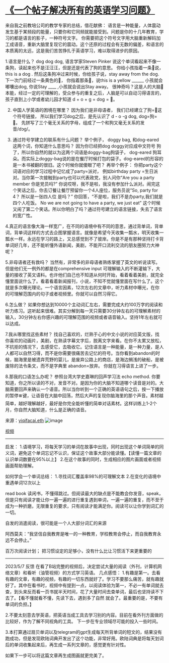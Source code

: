 # [《一个帖子解决所有的英语学习问题》](https://github.com/QiYongchuan/MyGitBlog/issues/12)

来自我之前教培公司的教学专家的总结，借花献佛：
语言是一种能量，人体震动发生基于某频段的能量，只要你和它同频就能接受到。问题是你的十几年教育，学习的都是语言的影子，一种符号文字。 你需要把这个符号文字用大脑重新解码加工成语音，重新大脑里复现它的震动。这个还原的过程会有无数的偏差，和语言的本质离的太远，这是我们苦苦挣扎于英语学习，难以取得进步的原因。

1.语言是什么？ dog dog dog,  语言学家Steven Pinker 说这个单词看起来不像一条狗，读起来也不是汪汪汪，但是还是代表了狗的意思。 你给小孩指着一条🐶说，this is a dog . 然后这条狗冲过来时候，你给孩子说，stay away from the dog.   下一次门前经过一条黄色的🐶， 你指着那条🐶，说this is a yellow ______  小孩就会嘟囔出dog, 你说Stay ____ ,小孩就会说出Stay away。 很神奇吗？这是人的大脑🧠本能，经过一定的可理解的，受众参与的重复之后，人脑是可以自动习得语言的，孩子直到上小学或者幼儿园才知道 d + o + g = dog = 🐶。

2. 中国人学英语的困境在哪里？  因为我们是非母语者， 我们已经建立了狗=🐶这个符号链接， 所以我们学习dog之后，是先认识了 d - o -g dog,  dog=狗=🐶。  先拼写了三个毫无关系的字母，组成了一个和狗又毫无关系的发音/dɔɡ/。

3. 通过符号学建立的联系有什么问题？  举个例子， doggy bag, 和dog-eared 这两个词，你知道什么意思吗？ 因为你已经把dog doggy对应成中文符号 狗了，所以你自然的就以为这两个词语是doggy-bag狗袋子， dog-eared 狗耳朵。而实际上doggy-bag说的是在餐厅时候打包的袋子。dog-eared的形容的是一本书被翻的很旧。这个时候你就傻眼了吧？ 再举个例子： 你把party这个词语对应的学习过程中记忆成了party=派对， 例如birthday party =生日派对。当你第一次接触到party也可以代表政党，别人问你“Are you a party member  你是党员吗?”  你说哎呀，我不是啦，我没有参加什么派对。闹完这个笑话之后，你去订餐让餐厅预留你一个4人座位，服务员说“So, party for 4？  所以是一张四人位 是吗？” 你回答，“不是啦，我们不是办party,我们就是四个人吃饭。 No we are not going to have a party, we just eat” 这个时候又闹了第二个笑话。所以你明白了吗？通过符号建立的语言链接，失去了语言的宽广性。

4.真正的语言像大海一样宽广，在不同的语境中有不同的意思，通过背单词，背单词，背单词这样的方式去企图掌握语言。就像是希望今天收集一瓢水，明天收集一瓢水一样。永远在学习的路上，又总感觉到不了彼岸。你是不是有那种坚持打卡背单词好几年，还不能听懂外语新闻，美剧，不能开口流利交流的朋友圈努力大神呢？

5.非母语者还有救吗？ 当然有，非常多的非母语者熟练掌握了英文的听说读写。但是他们无一例外的都是在comprehensive input 可理解输入的不断灌输下，大量的接收了英文语料。也许他们自己也不知道从何时开始，看着看着美剧，就完全懂里面说什么了。看着看着新闻报刊，小说，不知不觉就懂里面在写什么了。这个就是多次曝光理论。一个语言因素，12次左右的文章中，听力素材中曝光，在你的可理解范围内的句子或者视频里。你就可以自然习得它。

6.怎么做？  如果你想达到10000个主动词汇左右，需要完成大约100万字的阅读和听力练习。这听起来很难。其实分解到每一天只需要30分钟左右的可理解素材的输入，30分钟左右你感兴趣的可理解范围的视频或者语音输入。坚持1年左右就可以达成。

7.我从哪里找这些素材？ 找自己喜欢的，烂熟于心的中文小说的对应英文版，找你喜欢的动画片，美剧，在熟读字幕文字后，脱离文字来看。在你不太累又放松，不抗拒的情况下，去感受它，去吸收它。记住语言是一种能量，是一种力量，是人人都可以自然习得，而不是你需要很痛苦去记忆的符号。当你看到abandon的时候，脑海里是被遗弃荒野的婴儿，是废弃公路上的商店，是海边搁浅的破船，是被废除的法令条文，而不是字典里 abandon=放弃。 你就在习得语言上进了一步。

8.那我的口语怎么办呢？ 参照台湾大学史嘉琳的回声学习法 echo method. 你要知道，你之所以读的不对，发音不对。是因为你的大脑不知道哪个读音是对的。大脑需要回声来确认一个语音。所以当你听到一个正确的英语语句之后，按一下播放的暂停⏸️键，让语音在大脑中回荡，然后大声的复现你脑海里的那个声音。素材越简单，越好理解越好，最好是你完全能听懂的简单对话素材。这样训练上1-2个月，你自然大脑知道，什么是正确的语音。

来源：[yiqifacai.eth](https://twitter.com/yiqifacai)
![image](https://user-images.githubusercontent.com/105039020/235140327-8c55a63a-269e-43e5-b6c9-f74412c481e4.png)

[视频](https://www.bilibili.com/video/BV1ns4y1A7fj/?spm_id_from=333.999.0.0&vd_source=c9d625859374d820a57d72c6da935c00)


---

启发：
1.语境学习，将每天学习的单词在故事中出现，同时出现这个单词简单的同义词，避免这个单词忘记不认识，保证这个故事大部分能读懂。【读懂一篇文章的认识单词数要在95%以上】
2.在这个故事的同时，生成相应的图片画面或者视频画面帮助理解。

如何学会一个单词总结：
1.寻找词汇覆盖率98%的可理解文本
2.在变化的语境中重遇单词12次以上

read book
读闲书，不懂得跳过。但阅读最大的缺点是不能教会你发音，speak，但是只有阅读才能让你一遍一遍的进行重复遇到单词，一遍一遍的重复，而不至于成为一种折磨，无限重复的要求，只有阅读才能满足你。阅读可以让你学到词汇的一切。

自发的消遣阅读，很可能是一个人大部分词汇的来源

阿西莫夫：“我坚信自我教育是唯一的一种教育，学校教育会停止，而自我教育永远不会停止。”


百万次阅读计划；
把习惯设定的足够小，没有什么比让习惯活下来更重要的


---

2023/5/7  反馈
在看了B站完整的视频后，决定尝试大量的阅读（外刊，计算机网络文章）和看听（油管视频）的方式学习英语。
几点感悟：
1.有趣是第一。去看有趣的文章，有趣的视频，有趣的一切东西就好了。学习不要那么痛苦，就有趣就好了。其中在看书时，视频中有提到一点，以阅读体验为第一，不必一有单词就去查，到头来反而看一页书就半天时间，花了大量时间去查单词，最后也坚持读不下去了。【看不懂就看不懂，先读下去，遇到多了自然 就会了。最重要的是，不要有单词的负担。】

2.不要太刻意去学英语，把英语当成工具去学习别的内容。目前在看外刊方面做的比较好，作为了解不同视角的工具。
下一步在专业领域尽可能的投入一些时间。

3.本打算通过扇贝单词以及telegram的gpt生成每天所背单词的短文的，结果没有跑成功，但是发现欧陆词典开发出了这个功能，非常好用。欧陆词典是将每天划词后的单词收集起来后，再生成一系列文章的，感觉更有针对性。

如果下一步可以将这篇文章再生成图画就更完美了。
